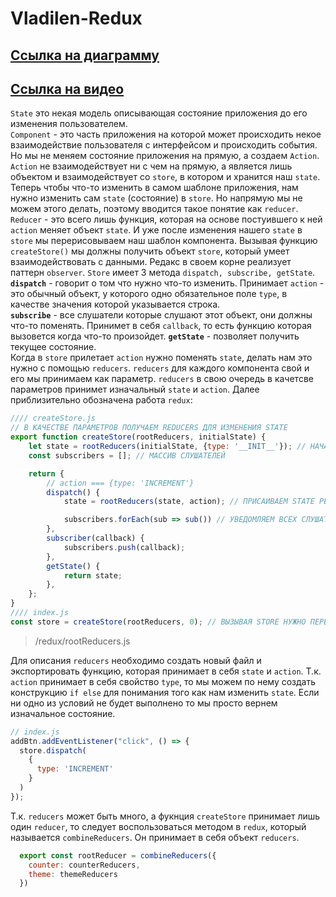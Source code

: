 # Vladilen-Redux
## [Ссылка на диаграмму](https://drive.google.com/file/d/1WXmB3naiiE9HxNZhdMAzrtlU7IhWqUpB/view?usp=sharing)
## [Ссылка на видео](https://www.youtube.com/watch?v=YdYyYMFPa44&t=3s)
  `State` это некая модель описывающая состояние приложения до его изменения пользователем.  
  `Component` - это часть приложения на которой может происходить некое взаимодействие пользователя с интерфейсом и происходить события. Но мы не меняем состояние приложения на прямую, а создаем `Action`. `Action` не взаимодействует ни с чем на прямую, а является лишь объектом и взаимодействует со `store`, в котором и хранится наш `state`. Теперь чтобы что-то изменить в самом шаблоне приложения, нам нужно изменить сам `state` (состояние) в `store`. Но напрямую мы не можем этого делать, поэтому вводится такое понятие как `reducer`. `Reducer` - это всего лишь функция, которая на основе постуившего к ней `action` меняет объект `state`. И уже после изменения нашего `state` в `store` мы перерисовываем наш шаблон компонента. Вызывая функцию `createStore()` мы должны получить объект `store`, который умеет взаимодействовать с данными. Редакс в своем корне реализует паттерн `observer`.
  `Store` имеет 3 метода `dispatch, subscribe, getState`.  
  **`dispatch`** - говорит о том что нужно что-то изменить. Принимает `action` - это обычный объект, у которого одно обязательное поле `type`, в качестве значения которой указывается строка.  
  **`subscribe`** - все слушатели которые слушают этот объект, они должны что-то поменять. Принимет в себя `callback`, то есть функцию которая вызовется когда что-то произойдет. 
  **`getState`** - позволяет получить текущее состояние.  
  Когда в `store` прилетает `action` нужно поменять `state`, делать нам это нужно с помощью `reducers`. `reducers` для каждого компонента свой и его мы принимаем как параметр. `reducers` в свою очередь в качетсве параметров принимет изначальный `state` и `action`. Далее приблизительно обозначена работа `redux`:
```jsx
//// createStore.js
// В КАЧЕСТВЕ ПАРАМЕТРОВ ПОЛУЧАЕМ REDUCERS ДЛЯ ИЗМЕНЕНИЯ STATE
export function createStore(rootReducers, initialState) {
    let state = rootReducers(initialState, {type: '__INIT__'}); // НАЧАЛЬНОЕ СОСТОЯНИЕ
    const subscribers = []; // МАССИВ СЛУШАТЕЛЕЙ

    return {
        // action === {type: 'INCREMENT'}
        dispatch() {
            state = rootReducers(state, action); // ПРИСАИВАЕМ STATE РЕЗУЛЬТАТ ВЫПОЛНЕНИЯ ФУНКЦИИ REDUCERS

            subscribers.forEach(sub => sub()) // УВЕДОМЛЯЕМ ВСЕХ СЛУШАТЕЛЕЙ
        },
        subscriber(callback) {
            subscribers.push(callback);
        },
        getState() {
            return state;
        },
    };
}
//// index.js
const store = createStore(rootReducers, 0); // ВЫЗЫВАЯ STORE НУЖНО ПЕРЕДАТЬ ЕМУ REDUCERS И ИЗНАЧАЛЬНЫЙ STATE
```
> /redux/rootReducers.js  

  Для описания `reducers` необходимо создать новый файл и экспортировать функцию, которая принимает в себя `state` и `action`. Т.к. `action` принимает в себя свойство `type`, то мы можем по нему создать конструкцию `if else` для понимания того как нам изменить `state`. Если ни одно из условий не будет выполнено то мы просто вернем изначальное состояние.
```jsx
// index.js
addBtn.addEventListener("click", () => {
  store.dispatch(
    {
      type: 'INCREMENT'
    }
  )
});
```
  Т.к. `reducers` может быть много, а фукнция `createStore` принимает лишь один `reducer`, то следует воспользоваться методом в `redux`, который называется `combineReducers`. Он принимает в себя объект `reducers`.
```jsx
  export const rootReducer = combineReducers({
    counter: counterReducers,
    theme: themeReducers
  })
```
